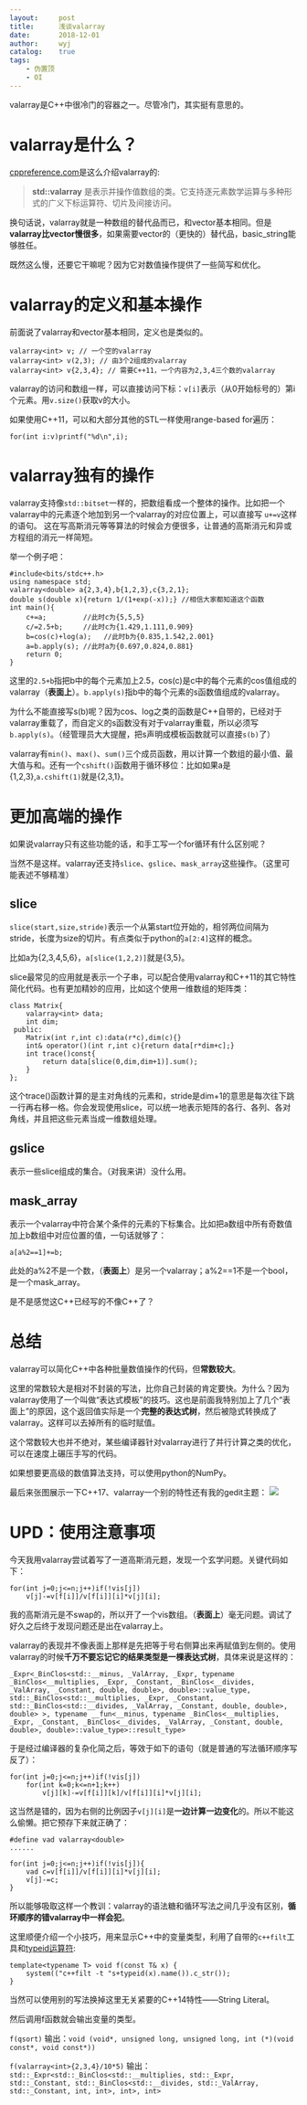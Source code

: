 ```yaml
---
layout:		post
title:		浅谈valarray
date:		2018-12-01
author:		wyj
catalog:	true
tags:
    - 伪置顶
    - OI
---
```


valarray是C++中很冷门的容器之一。尽管冷门，其实挺有意思的。

# valarray是什么？

[cppreference.com](https://zh.cppreference.com/)是这么介绍valarray的:
> **std::valarray** 是表示并操作值数组的类。它支持逐元素数学运算与多种形式的广义下标运算符、切片及间接访问。

换句话说，valarray就是一种数组的替代品而已，和vector基本相同。但是**valarray比vector慢很多**，如果需要vector的（更快的）替代品，basic_string能够胜任。

既然这么慢，还要它干嘛呢？因为它对数值操作提供了一些简写和优化。

# valarray的定义和基本操作

前面说了valarray和vector基本相同，定义也是类似的。
```clike
valarray<int> v; // 一个空的valarray
valarray<int> v(2,3); // 由3个2组成的valarray
valarray<int> v{2,3,4}; // 需要C++11，一个内容为2,3,4三个数的valarray

```
valarray的访问和数组一样，可以直接访问下标：`v[i]`表示（从0开始标号的）第i个元素。用`v.size()`获取v的大小。

如果使用C++11，可以和大部分其他的STL一样使用range-based for遍历：
```clike
for(int i:v)printf("%d\n",i);
```
# valarray独有的操作


valarray支持像`std::bitset`一样的，把数组看成一个整体的操作。比如把一个valarray中的元素逐个地加到另一个valarray的对应位置上，可以直接写
`u+=v`这样的语句。
这在写高斯消元等等算法的时候会方便很多，让普通的高斯消元和异或方程组的消元一样简短。

举一个例子吧：
```clike
#include<bits/stdc++.h>
using namespace std;
valarray<double> a{2,3,4},b{1,2,3},c{3,2,1};
double s(double x){return 1/(1+exp(-x));} //相信大家都知道这个函数
int main(){
    c+=a;         //此时c为{5,5,5}
    c/=2.5+b;     //此时c为{1.429,1.111,0.909}
    b=cos(c)+log(a);   //此时b为{0.835,1.542,2.001}
    a=b.apply(s); //此时a为{0.697,0.824,0.881}
    return 0;
}
```
这里的`2.5+b`指把b中的每个元素加上2.5，cos(c)是c中的每个元素的cos值组成的valarray（**表面上**）。`b.apply(s)`指b中的每个元素的s函数值组成的valarray。

为什么不能直接写s(b)呢？因为cos、log之类的函数是C++自带的，已经对于valarray重载了，而自定义的s函数没有对于valarray重载，所以必须写`b.apply(s)`。（经管理员大大提醒，把s声明成模板函数就可以直接`s(b)`了）

valarray有`min()`、`max()`、`sum()`三个成员函数，用以计算一个数组的最小值、最大值与和。还有一个`cshift()`函数用于循环移位：比如如果a是{1,2,3},`a.cshift(1)`就是{2,3,1}。

# 更加高端的操作

如果说valarray只有这些功能的话，和手工写一个for循环有什么区别呢？

当然不是这样。valarray还支持`slice`、`gslice`、`mask_array`这些操作。（这里可能表述不够精准）

## slice
`slice(start,size,stride)`表示一个从第start位开始的，相邻两位间隔为stride，长度为size的切片。有点类似于python的`a[2:4]`这样的概念。

比如a为{2,3,4,5,6}，`a[slice(1,2,2)]`就是{3,5}。

slice最常见的应用就是表示一个子串，可以配合使用valarray和C++11的其它特性简化代码。也有更加精妙的应用，比如这个使用一维数组的矩阵类：
```clike
class Matrix{
    valarray<int> data;
    int dim;
 public:
    Matrix(int r,int c):data(r*c),dim(c){}
    int& operator()(int r,int c){return data[r*dim+c];}
    int trace()const{
        return data[slice(0,dim,dim+1)].sum();
    }
};
```
这个trace()函数计算的是主对角线的元素和，stride是dim+1的意思是每次往下跳一行再右移一格。你会发现使用slice，可以统一地表示矩阵的各行、各列、各对角线，并且把这些元素当成一维数组处理。

## gslice
表示一些slice组成的集合。（对我来讲）没什么用。

## mask_array
表示一个valarray中符合某个条件的元素的下标集合。比如把a数组中所有奇数值加上b数组中对应位置的值，一句话就够了：
```clike
a[a%2==1]+=b;
```
此处的a%2不是一个数，（**表面上**）是另一个valarray；a%2==1不是一个bool，是一个mask_array。

是不是感觉这C++已经写的不像C++了？

# 总结

valarray可以简化C++中各种批量数值操作的代码，但**常数较大**。

这里的常数较大是相对不封装的写法，比你自己封装的肯定要快。为什么？因为valarray使用了一个叫做“表达式模板”的技巧。这也是前面我特别加上了几个“表面上”的原因，这个返回值实际是一个**完整的表达式树**，然后被隐式转换成了valarray。这样可以去掉所有的临时赋值。

这个常数较大也并不绝对，某些编译器针对valarray进行了并行计算之类的优化，可以在速度上碾压手写的代码。

如果想要更高级的数值算法支持，可以使用python的NumPy。

最后来张图展示一下C++17、valarray一个别的特性还有我的gedit主题：
![](https://cdn.luogu.com.cn/upload/pic/45038.png)

# UPD：使用注意事项
今天我用valarray尝试着写了一道高斯消元题，发现一个玄学问题。关键代码如下：
```clike
for(int j=0;j<=n;j++)if(!vis[j])
    v[j]-=v[f[i]]/v[f[i]][i]*v[j][i];
```
我的高斯消元是不swap的，所以开了一个vis数组。（**表面上**）毫无问题。调试了好久之后终于发现问题还是出在valarray上。

valarray的表现并不像表面上那样是先把等于号右侧算出来再赋值到左侧的。使用valarray的时候**千万不要忘记它的结果类型是一棵表达式树**，具体来说是这样的：
```clike
_Expr<_BinClos<std::__minus, _ValArray, _Expr, typename _BinClos<__multiplies, _Expr, _Constant, _BinClos<__divides, _ValArray, _Constant, double, double>, double>::value_type, std::_BinClos<std::__multiplies, _Expr, _Constant, std::_BinClos<std::__divides, _ValArray, _Constant, double, double>, double> >, typename __fun<__minus, typename _BinClos<__multiplies, _Expr, _Constant, _BinClos<__divides, _ValArray, _Constant, double, double>, double>::value_type>::result_type>
```
于是经过编译器的复杂化简之后，等效于如下的语句（就是普通的写法循环顺序写反了）：
```clike
for(int j=0;j<=n;j++)if(!vis[j])
    for(int k=0;k<=n+1;k++)
    	v[j][k]-=v[f[i]][k]/v[f[i]][i]*v[j][i];
```
这当然是错的，因为右侧的比例因子`v[j][i]`是**一边计算一边变化**的。所以不能这么偷懒。把它预存下来就正确了：
```clike
#define vad valarray<double>
......

for(int j=0;j<=n;j++)if(!vis[j]){
    vad c=v[f[i]]/v[f[i]][i]*v[j][i];
    v[j]-=c;
}
```
所以能够吸取这样一个教训：valarray的语法糖和循环写法之间几乎没有区别，**循环顺序的错valarray中一样会犯**。

这里顺便介绍一个小技巧，用来显示C++中的变量类型，利用了自带的`c++filt`工具和[typeid运算符](https://zh.cppreference.com/w/cpp/language/typeid):
```clike
template<typename T> void f(const T& x) {
    system(("c++filt -t "s+typeid(x).name()).c_str()); 
}
```
当然可以使用别的写法换掉这里无关紧要的C++14特性——String Literal。

然后调用f函数就会输出变量的类型。

`f(qsort)` 输出：`void (void*, unsigned long, unsigned long, int (*)(void const*, void const*))`  

`f(valarray<int>{2,3,4}/10*5)` 输出：`std::_Expr<std::_BinClos<std::__multiplies, std::_Expr, std::_Constant, std::_BinClos<std::__divides, std::_ValArray, std::_Constant, int, int>, int>, int>
`
